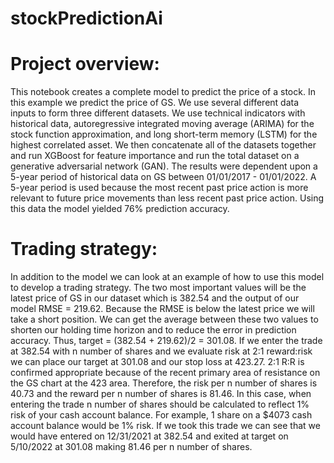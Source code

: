 # stockPredictionAi
# Project overview:
This notebook creates a complete model to predict the price of a stock. In this example we predict the price of GS. We use several different data inputs to form three different datasets. We use technical indicators with historical data, autoregressive integrated moving average (ARIMA) for the stock function approximation, and long short-term memory (LSTM) for the highest correlated asset. We then concatenate all of the datasets together and run XGBoost for feature importance and run the total dataset on a generative adversarial network (GAN). The results were dependent upon a 5-year period of historical data on GS between 01/01/2017 - 01/01/2022. A 5-year period is used because the most recent past price action is more relevant to future price movements than less recent past price action. Using this data the model yielded 76% prediction accuracy.

# Trading strategy:
In addition to the model we can look at an example of how to use this model to develop a trading strategy. The two most important values will be the latest price of GS in our dataset which is 382.54 and the output of our model RMSE = 219.62. Because the RMSE is below the latest price we will take a short position. We can get the average between these two values to shorten our holding time horizon and to reduce the error in prediction accuracy. Thus, target = (382.54 + 219.62)/2 = 301.08. If we enter the trade at 382.54 with n number of shares and we evaluate risk at 2:1 reward:risk we can place our target at 301.08 and our stop loss at 423.27. 2:1 R:R is confirmed appropriate because of the recent primary area of resistance on the GS chart at the 423 area. Therefore, the risk per n number of shares is 40.73 and the reward per n number of shares is 81.46. In this case, when entering the trade n number of shares should be calculated to reflect 1% risk of your cash account balance. For example, 1 share on a $4073 cash account balance would be 1% risk. If we took this trade we can see that we would have entered on 12/31/2021 at 382.54 and exited at target on 5/10/2022 at 301.08 making 81.46 per n number of shares.
